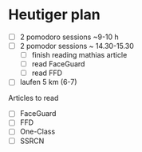 
# Heutiger plan 

- [ ] 2 pomodoro sessions ~9-10 h
- [ ] 2 pomodor sessions ~ 14.30-15.30
	- [ ] finish reading mathias article
	- [ ] read FaceGuard
	- [ ] read FFD
- [ ] laufen 5 km  (6-7)

Articles to read 
- [ ] FaceGuard
- [ ] FFD
- [ ] One-Class
- [ ] SSRCN
